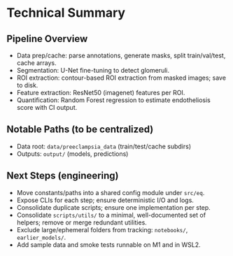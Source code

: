 # Technical Summary

## Pipeline Overview
- Data prep/cache: parse annotations, generate masks, split train/val/test, cache arrays.
- Segmentation: U-Net fine-tuning to detect glomeruli.
- ROI extraction: contour-based ROI extraction from masked images; save to disk.
- Feature extraction: ResNet50 (imagenet) features per ROI.
- Quantification: Random Forest regression to estimate endotheliosis score with CI output.

## Notable Paths (to be centralized)
- Data root: `data/preeclampsia_data` (train/test/cache subdirs)
- Outputs: `output/` (models, predictions)

## Next Steps (engineering)
- Move constants/paths into a shared config module under `src/eq`.
- Expose CLIs for each step; ensure deterministic I/O and logs.
- Consolidate duplicate scripts; ensure one implementation per step.
- Consolidate `scripts/utils/` to a minimal, well-documented set of helpers; remove or merge redundant utilities.
- Exclude large/ephemeral folders from tracking: `notebooks/`, `earlier_models/`.
- Add sample data and smoke tests runnable on M1 and in WSL2.
